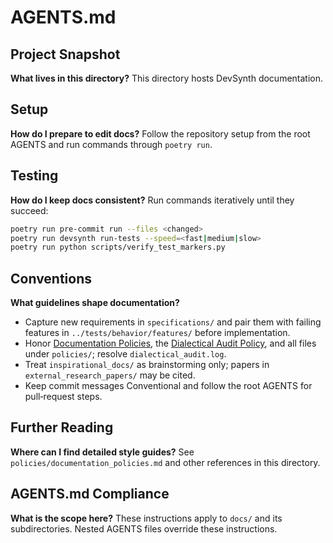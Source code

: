 # AGENTS.md

## Project Snapshot

**What lives in this directory?**
This directory hosts DevSynth documentation.

## Setup

**How do I prepare to edit docs?**
Follow the repository setup from the root AGENTS and run commands through `poetry run`.

## Testing

**How do I keep docs consistent?**
Run commands iteratively until they succeed:

```bash
poetry run pre-commit run --files <changed>
poetry run devsynth run-tests --speed=<fast|medium|slow>
poetry run python scripts/verify_test_markers.py
```

## Conventions

**What guidelines shape documentation?**
- Capture new requirements in `specifications/` and pair them with failing features in `../tests/behavior/features/` before implementation.
- Honor [Documentation Policies](policies/documentation_policies.md), the [Dialectical Audit Policy](policies/dialectical_audit.md), and all files under `policies/`; resolve `dialectical_audit.log`.
- Treat `inspirational_docs/` as brainstorming only; papers in `external_research_papers/` may be cited.
- Keep commit messages Conventional and follow the root AGENTS for pull‑request steps.

## Further Reading

**Where can I find detailed style guides?**
See `policies/documentation_policies.md` and other references in this directory.

## AGENTS.md Compliance

**What is the scope here?**
These instructions apply to `docs/` and its subdirectories. Nested AGENTS files override these instructions.
